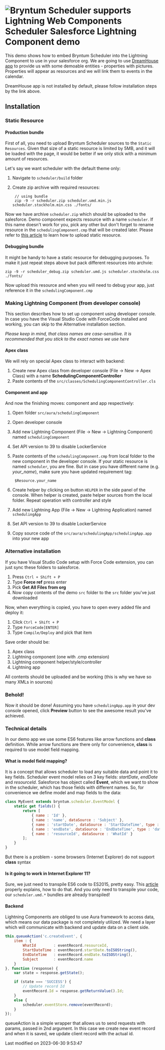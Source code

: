 <h1 class="title-with-image">
<img src="Core/logo/salesforce.svg" alt="Bryntum Scheduler supports Lightning Web Components"/>
Scheduler Salesforce Lightning Component demo
</h1>

This demo shows how to embed Bryntum Scheduler into the Lightning Component to use in your salesforce org. We are going 
to use [DreamHouse app](http://www.dreamhouseapp.io/) to provide us with some demoable entities - properties with pictures.
Properties will appear as resources and we will link them to events in the calendar.

DreamHouse app is not installed by default, please follow installation steps by the link above.

## Installation

### Static Resource
#### Production bundle
First of all, you need to upload Bryntum Scheduler sources to the `Static Resources`. Given that size of a static 
resource is limited by 5MB, and it will be loaded with the page, it would be better if we only stick with a minimum amount
of resources.

Let's say we want scheduler with the default theme only:
1. Navigate to `scheduler/build` folder
2. Create zip archive with required resources:

        // using bundle
        zip -9 -r scheduler.zip scheduler.umd.min.js scheduler.stockholm.min.css ./fonts/

Now we have archive `scheduler.zip` which should be uploaded to the salesforce. Demo component expects resource with a 
name `scheduler`. If this name doesn't work for you, pick any other but don't forget to rename resource in the 
`schedulingComponent.cmp` that will be created later. Please refer to
[this article](https://developer.salesforce.com/docs/atlas.en-us.pages.meta/pages/pages_resources_create.htm)
to learn how to upload static resource.

#### Debugging bundle
It might be handy to have a static resource for debugging purposes. To make it just repeat steps above but pack different
resources into archvie:

    zip -9 -r scheduler_debug.zip scheduler.umd.js scheduler.stockholm.css ./fonts/

Now upload this resource and when you will need to debug your app, just reference it in the `schedulingComponent.cmp`

### Making Lightning Component (from developer console)
This section describes how to set up component using developer console. In case you have the Visual Studio Code with 
ForceCode installed and working, you can skip to the Alternative installation section.

*Please keep in mind, that class names are case-sensitive. It is recommended that you stick to the exact names we use here*
#### Apex class
We will rely on special Apex class to interact with backend:
1. Create new Apex class from developer console (File -> New -> Apex Class) with a name **SchedulingComponentController**
2. Paste contents of the `src/classes/SchedulingComponentController.cls`

#### Component and app
And now the finishing moves: component and app respectively:

1. Open folder `src/aura/schedulingComponent`
2. Open developer console
3. Add new Lightning Component (File -> New -> Lightning Component) named
`schedulingComponent`
3. Set API version to 39 to disable LockerService
4. Paste contents of the `schedulingComponent.cmp` from local folder to the new component in the developer console.
If your static resource is named `scheduler`, you are fine. But in case you have different name (e.g. *your_name*), make
sure you have updated requirement tag:

        $Resource.your_name

5. Create helper by clicking on button `HELPER` in the side panel of the console. When helper is created, paste helper
sources from the local folder. Repeat operation with controller and style
6. Add new Lightning App (File -> New -> Lightning Application) named `schedulingApp`
6. Set API version to 39 to disable LockerService
7. Copy source code of the `src/aura/schedulingApp/schedulingApp.app` into your new app

### Alternative installation
If you have Visual Studio Code setup with Force Code extension, you can just sync these folders to salesforce.
1. Press `Ctrl + Shift + P`
2. Type **Force ref** press enter
3. Pick **Get All Files from org**
4. Now copy contents of the demo `src` folder to the `src` folder you've just downloaded

Now, when everything is copied, you have to open every added file and deploy it:
1. Click `Ctrl + Shift + P`
2. Type `ForceCode[ENTER]`
3. Type `Compile/Deploy` and pick that item

Save order should be:
1. Apex class
2. Lightning component (one with .cmp extension)
3. Lightning component helper/style/controller
4. Lightning app

All contents should be uploaded and be working (this is why we have so many XMLs in sources)

### Behold!

Now it should be done! Assuming you have `schedulingApp.app` in your dev console opened, click **Preview** button to see
the awesome result you've achieved.

### Technical details

In our demo app we use some ES6 features like arrow functions and **class** definition. While arrow functions are there
only for convenience, **class** is required to use model field mapping.

#### What is model field mapping?
It is a concept that allows scheduler to load any suitable data and point it to key fields. Scheduler event model relies
on 3 key fields: *startDate*, *endDate* and *resourceId*. Salesforce has object called **Event**, which we want to show 
in the scheduler, which has those fields with different names. So, for convenience we define model and map fields to the
data:
```javascript
class MyEvent extends bryntum.scheduler.EventModel {
    static get fields() {
        return [
            { name : 'Id' },
            { name : 'name', dataSource : 'Subject' },
            { name : 'startDate', dataSource : 'StartDateTime', type : 'date' },
            { name : 'endDate', dataSource : 'EndDateTime', type : 'date' },
            { name : 'resourceId', dataSource : 'WhatId' }
        ];
    }
}
```

But there is a problem - some browsers (Internet Explorer) do not support **class** syntax

#### Is it going to work in Internet Explorer 11?
Sure, we just need to transpile ES6 code to ES2015, pretty easy. This [article](https://css-tricks.com/transpiling-es6/)
properly explains, how to do that. And you only need to transpile your code, our `scheduler.umd.*` bundles are already
transpiled!

#### Backend
Lightning Components are obliged to use Aura framework to access data, which means our data package is not completely 
utilized. We need a layer which will communicate with backend and update data on a client side.
```javascript
this.queueAction('c.createEvent', {
    item : {
        WhatId        : eventRecord.resourceId,
        StartDateTime : eventRecord.startDate.toISOString(),
        EndDateTime   : eventRecord.endDate.toISOString(),
        Subject       : eventRecord.name
    }
}, function (response) {
    var state = response.getState();

    if (state === 'SUCCESS') {
        // Update record Id
        eventRecord.Id = response.getReturnValue().Id;
    }
    else {
        scheduler.eventStore.remove(eventRecord);
    }
});
```

queueAction is a simple wrapper that allows us to send requests with params, passed in 2nd argument. In this case we create
new event record and when it is saved, we update client record with the actual id.


<p class="last-modified">Last modified on 2023-06-30 9:53:47</p>